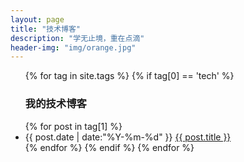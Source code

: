 ```yaml
---
layout: page
title: "技术博客"
description: "学无止境，重在点滴"
header-img: "img/orange.jpg"
---
```



<ul class="listing">
{% for tag in site.tags %}
	{% if tag[0] == 'tech' %}
  <h3 class="listing-seperator" id="{{ tag[0] }}">我的技术博客</h3>
{% for post in tag[1] %}
  <li class="listing-item">
  <time datetime="{{ post.date | date:"%Y-%m-%d" }}">{{ post.date | date:"%Y-%m-%d" }}</time>
  <a href="{{ post.url }}" title="{{ post.title }}">{{ post.title }}</a>
  </li>
{% endfor %}
{% endif %}
{% endfor %}
</ul>